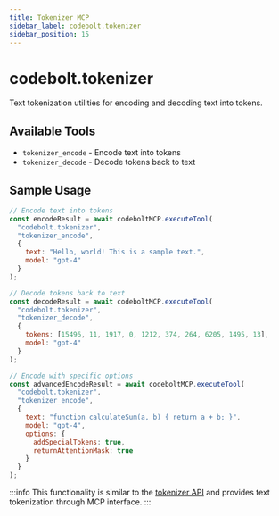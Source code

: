 ```yaml
---
title: Tokenizer MCP
sidebar_label: codebolt.tokenizer
sidebar_position: 15
---
```


# codebolt.tokenizer

Text tokenization utilities for encoding and decoding text into tokens.

## Available Tools

- `tokenizer_encode` - Encode text into tokens
- `tokenizer_decode` - Decode tokens back to text

## Sample Usage

```javascript
// Encode text into tokens
const encodeResult = await codeboltMCP.executeTool(
  "codebolt.tokenizer",
  "tokenizer_encode",
  { 
    text: "Hello, world! This is a sample text.",
    model: "gpt-4"
  }
);

// Decode tokens back to text
const decodeResult = await codeboltMCP.executeTool(
  "codebolt.tokenizer",
  "tokenizer_decode",
  { 
    tokens: [15496, 11, 1917, 0, 1212, 374, 264, 6205, 1495, 13],
    model: "gpt-4"
  }
);

// Encode with specific options
const advancedEncodeResult = await codeboltMCP.executeTool(
  "codebolt.tokenizer",
  "tokenizer_encode",
  { 
    text: "function calculateSum(a, b) { return a + b; }",
    model: "gpt-4",
    options: {
      addSpecialTokens: true,
      returnAttentionMask: true
    }
  }
);
```

:::info
This functionality is similar to the [tokenizer API](/docs/api/apiaccess/tokenizer) and provides text tokenization through MCP interface.
::: 